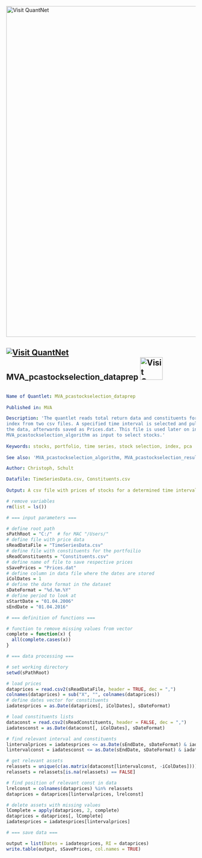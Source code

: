 
[<img src="https://github.com/QuantLet/Styleguide-and-FAQ/blob/master/pictures/banner.png" width="880" alt="Visit QuantNet">](http://quantlet.de/index.php?p=info)

## [<img src="https://github.com/QuantLet/Styleguide-and-Validation-procedure/blob/master/pictures/qloqo.png" alt="Visit QuantNet">](http://quantlet.de/) **MVA_pcastockselection_dataprep** [<img src="https://github.com/QuantLet/Styleguide-and-Validation-procedure/blob/master/pictures/QN2.png" width="60" alt="Visit QuantNet 2.0">](http://quantlet.de/d3/ia)

```yaml

Name of Quantlet: MVA_pcastockselection_dataprep
 
Published in: MVA

Description: 'The quantlet reads total return data and constituents for the STOXX EUROPE 600
index from two csv files. A specified time interval is selected and pulled from
the data, afterwards saved as Prices.dat. This file is used later on in quantlet
MVA_pcastockselection_algorithm as input to select stocks.'
  
Keywords: stocks, portfolio, time series, stock selection, index, pca
     
See also: 'MVA_pcastockselection_algorithm, MVA_pcastockselection_results'

Author: Christoph, Schult

Datafile: TimeSeriesData.csv, Constituents.csv
     
Output: A csv file with prices of stocks for a determined time interval.

```

```r
# remove variables
rm(list = ls())

# === input parameters ===

# define root path
sPathRoot = "C:/"  # for MAC "/Users/"
# define file with price data
sReadDataFile = "TimeSeriesData.csv"
# define file with constituents for the portfoilio
sReadConstituents = "Constituents.csv"
# define name of file to save respective prices
sSavePrices = "Prices.dat"
# define column in data file where the dates are stored
iColDates = 1
# define the date format in the dataset
sDateFormat = "%d.%m.%Y"
# define period to look at
sStartDate = "01.04.2006"
sEndDate = "01.04.2016"

# === definition of functions ===

# function to remove missing values from vector
complete = function(x) {
  all(complete.cases(x))
}

# === data processing ===

# set working directory
setwd(sPathRoot)

# load prices
dataprices = read.csv2(sReadDataFile, header = TRUE, dec = ",")
colnames(dataprices) = sub("X", "", colnames(dataprices))
# define dates vector for constituents
iadatesprices = as.Date(dataprices[, iColDates], sDateFormat)

# load constituents lists
dataconst = read.csv2(sReadConstituents, header = FALSE, dec = ",")
iadatesconst = as.Date(dataconst[, iColDates], sDateFormat)

# find relevant interval and constituents
lintervalprices = iadatesprices <= as.Date(sEndDate, sDateFormat) & iadatesprices >= as.Date(sStartDate, sDateFormat)
lintervalconst = iadatesconst <= as.Date(sEndDate, sDateFormat) & iadatesconst >= as.Date(sStartDate, sDateFormat)

# get relevant assets
relassets = unique(c(as.matrix(dataconst[lintervalconst, -iColDates])))
relassets = relassets[is.na(relassets) == FALSE]

# find position of relevant const in data
lrelconst = colnames(dataprices) %in% relassets
dataprices = dataprices[lintervalprices, lrelconst]

# delete assets with missing values
lComplete = apply(dataprices, 2, complete)
dataprices = dataprices[, lComplete]
iadatesprices = iadatesprices[lintervalprices]

# === save data ===

output = list(Dates = iadatesprices, RI = dataprices)
write.table(output, sSavePrices, col.names = TRUE)
```
